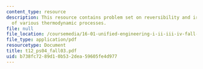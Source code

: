 ```yaml
---
content_type: resource
description: This resource contains problem set on reversibility and irreversibility
  of various thermodynamic processes.
file: null
file_location: /coursemedia/16-01-unified-engineering-i-ii-iii-iv-fall-2005-spring-2006/b738fc7289d10b532dea59605fe4d977_t12_ps04_fall03.pdf
file_type: application/pdf
resourcetype: Document
title: t12_ps04_fall03.pdf
uid: b738fc72-89d1-0b53-2dea-59605fe4d977
---
```

